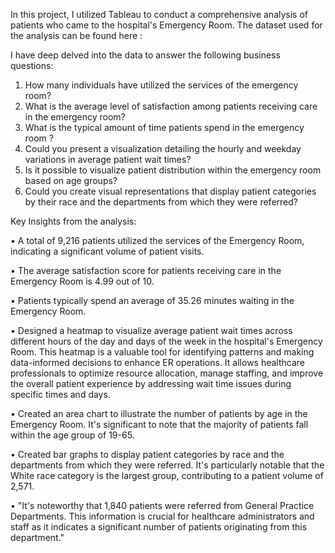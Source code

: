 In this project, I utilized Tableau to conduct a comprehensive analysis of patients who came to the hospital's Emergency Room. 
The dataset used for the analysis can be found here : 


I have deep delved into the data to answer the following business questions:
1.	How many individuals have utilized the services of the emergency room?
2.	What is the average level of satisfaction among patients receiving care in the emergency room?
3.	What is the typical amount of time patients spend in the emergency room ?
4.	Could you present a visualization detailing the hourly and weekday variations in average patient wait times? 
5.	Is it possible to visualize patient distribution within the emergency room based on age groups? 
6.	Could you create visual representations that display patient categories by their race and the departments from which they were referred?


Key Insights from the analysis:

•	A total of 9,216 patients utilized the services of the Emergency Room, indicating a significant volume of patient visits.

•	The average satisfaction score for patients receiving care in the Emergency Room is 4.99 out of 10.

•	Patients typically spend an average of 35.26 minutes waiting in the Emergency Room.

•	Designed a heatmap to visualize average patient wait times across different hours of the day and days of the week in the hospital's Emergency Room. This heatmap is a valuable tool for identifying patterns and making data-informed decisions to enhance ER operations. It allows healthcare professionals to optimize resource allocation, manage staffing, and improve the overall patient experience by addressing wait time issues during specific times and days.

•	Created an area chart to illustrate the number of patients by age in the Emergency Room. It's significant to note that the majority of patients fall within the age group of 19-65.

•	Created bar graphs to display patient categories by race and the departments from which they were referred. It's particularly notable that the White race category is the largest group, contributing to a patient volume of 2,571.

•	"It's noteworthy that 1,840 patients were referred from General Practice Departments. This information is crucial for healthcare administrators and staff as it indicates a significant number of patients originating from this department."
